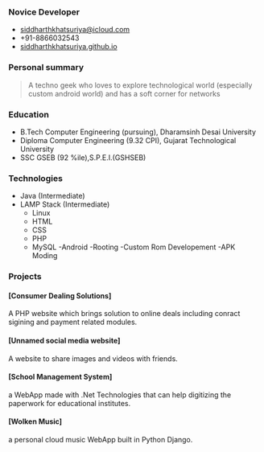 

### Novice Developer
- [siddharthkhatsuriya@icloud.com](mailto:siddharthkhatsuriya@icloud.com)
- +91-8866032543
- [siddharthkhatsuriya.github.io](https://siddharthkhatsuriya.github.io)

### Personal summary

> A techno geek who loves to explore technological world (especially custom android world)
and has a soft corner for networks

### Education 

- B.Tech   Computer Engineering (pursuing), Dharamsinh Desai University
- Diploma  Computer Engineering (9.32 CPI), Gujarat Technological University
- SSC      GSEB (92 %ile),S.P.E.I.(GSHSEB)

### Technologies

- Java (Intermediate)
- LAMP Stack (Intermediate)
	- Linux
	- HTML
	- CSS
	- PHP
	- MySQL
-Android
	-Rooting
	-Custom Rom Developement
	-APK Moding

### Projects

#### [Consumer Dealing Solutions]
A PHP website which brings solution to online deals including conract sigining and payment related modules.

#### [Unnamed social media website]
A website to share images and videos with friends.

#### [School Management System]
a WebApp made with .Net Technologies that can help digitizing the paperwork for educational institutes.

#### [Wolken Music]
a personal cloud music WebApp built in Python Django.

